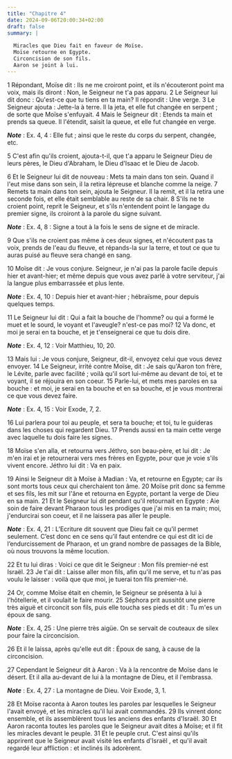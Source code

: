 ```yaml
---
title: "Chapitre 4"
date: 2024-09-06T20:00:34+02:00
draft: false
summary: |
  
  Miracles que Dieu fait en faveur de Moïse.
  Moïse retourne en Egypte.
  Circoncision de son fils.
  Aaron se joint à lui.
---
```



1 Répondant, Moïse dit : Ils ne me croiront point, et ils n'écouteront point ma voix, mais ils diront : Non, le Seigneur ne t'a pas apparu. 2 Le Seigneur lui dit donc : Qu'est-ce que tu tiens en ta main? Il répondit : Une verge. 3 Le Seigneur ajouta : Jette-la à terre. Il la jeta, et elle fut changée en serpent ; de sorte que Moïse s'enfuyait. 4 Mais le Seigneur dit : Etends ta main et prends sa queue. Il l'étendit, saisit la queue, et elle fut changée en verge.

***Note*** :  Ex. 4, 4 : Elle fut ; ainsi que le reste du corps du serpent, changée, etc.

5 C'est afin qu'ils croient, ajouta-t-il, que t'a apparu le Seigneur Dieu de leurs pères, le Dieu d'Abraham, le Dieu d'Isaac et le Dieu de Jacob.


6 Et le Seigneur lui dit de nouveau : Mets ta main dans ton sein. Quand il l'eut mise dans son sein, il la retira lépreuse et blanche comme la neige. 7 Remets ta main dans ton sein, ajouta le Seigneur. Il la remit, et il la retira une seconde fois, et elle était semblable au reste de sa chair. 8 S'ils ne te croient point, reprit le Seigneur, et s'ils n'entendent point le langage du premier signe, ils croiront à la parole du signe suivant.

***Note*** :  Ex. 4, 8 : Signe a tout à la fois le sens de signe et de miracle.

9 Que s'ils ne croient pas même à ces deux signes, et n'écoutent pas ta voix, prends de l'eau du fleuve, et répands-la sur la terre, et tout ce que tu auras puisé au fleuve sera changé en sang.


10 Moïse dit : Je vous conjure. Seigneur, je n'ai pas la parole facile depuis hier et avant-hier; et même depuis que vous avez parlé à votre serviteur, j'ai la langue plus embarrassée et plus lente.

***Note*** :  Ex. 4, 10 : Depuis hier et avant-hier ; hébraïsme, pour depuis quelques temps.

11 Le Seigneur lui dit : Qui a fait la bouche de l'homme? ou qui a formé le muet et le sourd, le voyant et l'aveugle? n'est-ce pas moi? 12 Va donc, et moi je serai en ta bouche, et je t'enseignerai ce que tu dois dire.

***Note*** :  Ex. 4, 12 : Voir Matthieu, 10, 20.

13 Mais lui : Je vous conjure, Seigneur, dit-il, envoyez celui que vous devez envoyer. 14 Le Seigneur, irrité contre Moïse, dit : Je sais qu'Aaron ton frère, le Lévite, parle avec facilité ; voilà qu'il sort lui-même au devant de toi, et te voyant, il se réjouira en son coeur. 15 Parle-lui, et mets mes paroles en sa bouche : et moi, je serai en ta bouche et en sa bouche, et je vous montrerai ce que vous devez faire.

***Note*** :  Ex. 4, 15 : Voir Exode, 7, 2.

16 Lui parlera pour toi au peuple, et sera ta bouche; et toi, tu le guideras dans les choses qui regardent Dieu. 17 Prends aussi en ta main cette verge avec laquelle tu dois faire les signes.


18 Moïse s'en alla, et retourna vers Jéthro, son beau-père, et lui dit : Je m'en irai et je retournerai vers mes frères en Egypte, pour que je voie s'ils vivent encore. Jéthro lui dit : Va en paix.


19 Ainsi le Seigneur dit à Moïse à Madian : Va, et retourne en Egypte; car ils sont morts tous ceux qui cherchaient ton âme. 20 Moïse prit donc sa femme et ses fils, les mit sur l'âne et retourna en Egypte, portant la verge de Dieu en sa main. 21 Et le Seigneur lui dit pendant qu'il retournait en Egypte : Aie soin de faire devant Pharaon tous les prodiges que j'ai mis en ta main; moi, j'endurcirai son coeur, et il ne laissera pas aller le peuple.

***Note*** :  Ex. 4, 21 : L’Ecriture dit souvent que Dieu fait ce qu’il permet seulement. C’est donc en ce sens qu’il faut entendre ce qui est dit ici de l’endurcissement de Pharaon, et un grand nombre de passages de la Bible, où nous trouvons la même locution.

22 Et tu lui diras : Voici ce que dit le Seigneur : Mon fils premier-né est Israël. 23 Je t'ai dit : Laisse aller mon fils, afin qu'il me serve, et tu n'as pas voulu le laisser : voilà que que moi, je tuerai ton fils premier-né.


24 Or, comme Moïse était en chemin, le Seigneur se présenta à lui à l'hôtellerie, et il voulait le faire mourir. 25 Séphora prit aussitôt une pierre très aiguë et circoncit son fils, puis elle toucha ses pieds et dit : Tu m'es un époux de sang.

***Note*** :  Ex. 4, 25 : Une pierre très aigüe. On se servait de couteaux de silex pour faire la circoncision.

26 Et il le laissa, après qu'elle eut dit : Époux de sang, à cause de la circoncision.


27 Cependant le Seigneur dit à Aaron : Va à la rencontre de Moïse dans le désert. Et il alla au-devant de lui à la montagne de Dieu, et il l'embrassa.

***Note*** :  Ex. 4, 27 : La montagne de Dieu. Voir Exode, 3, 1.

28 Et Moïse raconta à Aaron toutes les paroles par lesquelles le Seigneur l'avait envoyé, et les miracles qu'il lui avait commandés. 29 Ils vinrent donc ensemble, et ils assemblèrent tous les anciens des enfants d'Israël. 30 Et Aaron raconta toutes les paroles que le Seigneur avait dites à Moïse; et il fit les miracles devant le peuple. 31 Et le peuple crut. C'est ainsi qu'ils apprirent que le Seigneur avait visité les enfants d'Israël , et qu'il avait regardé leur affliction : et inclinés ils adorèrent.

